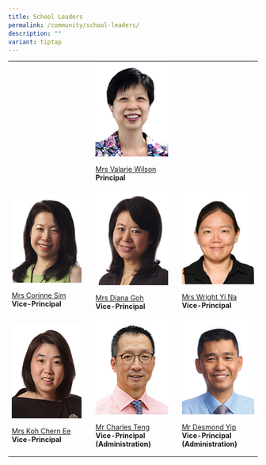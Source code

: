 ```yaml
---
title: School Leaders
permalink: /community/school-leaders/
description: ""
variant: tiptap
---
```

<table><tbody><tr><td rowspan="1" colspan="1"><p></p></td><td rowspan="1" colspan="1"><p></p></td><td rowspan="1" colspan="1"><div class="isomer-image-wrapper"><img style="width: 100%" height="190" width="150" alt="" src="/images/Common/sl-vwilson.jpg"></div><p><a href="mailto:Valarie_koh@schools.gov.sg" rel="noopener noreferrer nofollow" target="_blank">Mrs Valarie Wilson</a><br><strong>Principal</strong></p></td><td rowspan="1" colspan="1"><p></p></td><td rowspan="1" colspan="1"><p></p></td></tr><tr><td rowspan="1" colspan="1"><div class="isomer-image-wrapper"><img style="width: 100%" height="auto" width="100%" alt="" src="/images/Common/sl-csim.jpg"></div><p><a href="mailto:Corinne_SIM@schools.gov.sg" rel="noopener noreferrer nofollow" target="_blank">Mrs Corinne Sim</a><br><strong>Vice-Principal</strong></p></td><td rowspan="1" colspan="1"><p></p></td><td rowspan="1" colspan="1"><div class="isomer-image-wrapper"><img style="width: 100%" height="190" width="150" alt="" src="/images/Common/sl-dgoh.jpg"></div><p><a href="mailto:Diana_TAN@schools.gov.sg" rel="noopener noreferrer nofollow" target="_blank">Mrs Diana Goh</a><br><strong>Vice-Principal</strong></p></td><td rowspan="1" colspan="1"><p></p></td><td rowspan="1" colspan="1"><div class="isomer-image-wrapper"><img style="width: 100%" height="auto" width="100%" alt="" src="/images/Common/sl_wyn.jpg"></div><p><a href="mailto:Chng_Yi_Na@schools.gov.sg" rel="noopener noreferrer nofollow" target="_blank">Mrs Wright Yi Na</a><br><strong>Vice-Principal</strong></p></td></tr><tr><td rowspan="1" colspan="1"><div class="isomer-image-wrapper"><img style="width: 100%" height="190" width="150" alt="" src="/images/Common/sl-kohce.jpg"></div><p><a href="mailto:YEOW_Chern_Ee@schools.gov.sg" rel="noopener noreferrer nofollow" target="_blank">Mrs Koh Chern Ee</a><br><strong>Vice-Principal</strong></p></td><td rowspan="1" colspan="1"><p></p></td><td rowspan="1" colspan="1"><div class="isomer-image-wrapper"><img style="width: 100%" height="190" width="150" alt="" src="/images/Common/sl-cteng.jpg"></div><p><a href="mailto:teng_tat_meng_charles@schools.gov.sg" rel="noopener noreferrer nofollow" target="_blank">Mr Charles Teng</a><br><strong>Vice-Principal <br>(Administration)</strong></p></td><td rowspan="1" colspan="1"><p></p></td><td rowspan="1" colspan="1"><div class="isomer-image-wrapper"><img style="width: 100%" height="190" width="150" alt="" src="/images/Common/sl-dyip1.jpg"></div><p><a href="mailto:yip_wai_choong@schools.gov.sg" rel="noopener noreferrer nofollow" target="_blank">Mr Desmond Yip</a><br><strong>Vice-Principal <br>(Administration)</strong></p></td></tr></tbody></table><p>&nbsp;</p>